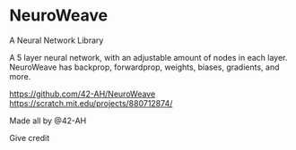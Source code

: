 # NeuroWeave
A Neural Network Library

A 5 layer neural network, with an adjustable amount of nodes in each layer.
NeuroWeave has backprop, forwardprop, weights, biases, gradients, and more.

https://github.com/42-AH/NeuroWeave
https://scratch.mit.edu/projects/880712874/

Made all by @42-AH

Give credit
